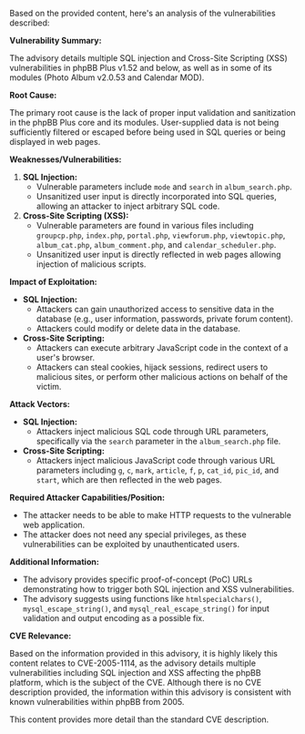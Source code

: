 Based on the provided content, here's an analysis of the vulnerabilities described:

**Vulnerability Summary:**

The advisory details multiple SQL injection and Cross-Site Scripting (XSS) vulnerabilities in phpBB Plus v1.52 and below, as well as in some of its modules (Photo Album v2.0.53 and Calendar MOD).

**Root Cause:**

The primary root cause is the lack of proper input validation and sanitization in the phpBB Plus core and its modules. User-supplied data is not being sufficiently filtered or escaped before being used in SQL queries or being displayed in web pages.

**Weaknesses/Vulnerabilities:**

1.  **SQL Injection:**
    *   Vulnerable parameters include `mode` and `search` in `album_search.php`.
    *   Unsanitized user input is directly incorporated into SQL queries, allowing an attacker to inject arbitrary SQL code.
2.  **Cross-Site Scripting (XSS):**
    *   Vulnerable parameters are found in various files including `groupcp.php`, `index.php`, `portal.php`, `viewforum.php`, `viewtopic.php`, `album_cat.php`, `album_comment.php`, and `calendar_scheduler.php`.
    *   Unsanitized user input is directly reflected in web pages allowing injection of malicious scripts.

**Impact of Exploitation:**

*   **SQL Injection:**
    *   Attackers can gain unauthorized access to sensitive data in the database (e.g., user information, passwords, private forum content).
    *   Attackers could modify or delete data in the database.
*   **Cross-Site Scripting:**
    *   Attackers can execute arbitrary JavaScript code in the context of a user's browser.
    *   Attackers can steal cookies, hijack sessions, redirect users to malicious sites, or perform other malicious actions on behalf of the victim.

**Attack Vectors:**

*   **SQL Injection:**
    *   Attackers inject malicious SQL code through URL parameters, specifically via the `search` parameter in the `album_search.php` file.
*  **Cross-Site Scripting:**
   *   Attackers inject malicious JavaScript code through various URL parameters including `g`, `c`, `mark`, `article`, `f`, `p`, `cat_id`, `pic_id`, and `start`, which are then reflected in the web pages.

**Required Attacker Capabilities/Position:**

*   The attacker needs to be able to make HTTP requests to the vulnerable web application.
*   The attacker does not need any special privileges, as these vulnerabilities can be exploited by unauthenticated users.

**Additional Information:**

*   The advisory provides specific proof-of-concept (PoC) URLs demonstrating how to trigger both SQL injection and XSS vulnerabilities.
*   The advisory suggests using functions like `htmlspecialchars()`, `mysql_escape_string()`, and `mysql_real_escape_string()` for input validation and output encoding as a possible fix.

**CVE Relevance:**

Based on the information provided in this advisory, it is highly likely this content relates to CVE-2005-1114, as the advisory details multiple vulnerabilities including SQL injection and XSS affecting the phpBB platform, which is the subject of the CVE. Although there is no CVE description provided, the information within this advisory is consistent with known vulnerabilities within phpBB from 2005.

This content provides more detail than the standard CVE description.